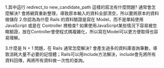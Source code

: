 1.其中這行 redirect_to new_candidate_path 這樣的寫法有什麼問題? 通常會怎麼解決?
  會將網頁重新整理，導致原本輸入的資料全部清空，所以要將原本的資料做儲存
2.你認為為什麼 Rails 的資料驗證是寫在 Model，而不是單純使用 JavaScript 或是在 Controller 裡檢查?
  如果使用JavaScript某些情況下容易被忽略驗證，放在Controller會使程式碼複雜化，所以寫在Model可以更方便取得也容易理解。

3.什麼是 N + 1 問題，在 Rails 通常怎麼解決?
  會產生過多的資料庫查詢筆數，導致消耗大量不必要的記憶體；Rails可以用include方法解決，include會先將所有資料回傳，再將所有資料做一次性的查詢。

